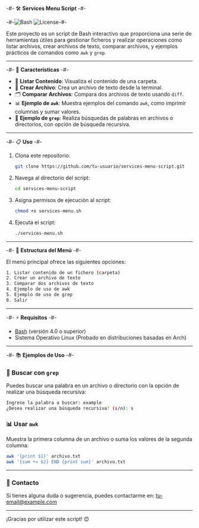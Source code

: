 -#- 🛠️ **Services Menu Script** -#-

-#-![Bash](https://img.shields.io/badge/Bash-Script-blue.svg) ![License](https://img.shields.io/badge/License-MIT-green.svg)-#-

Este proyecto es un script de Bash interactivo que proporciona una serie de herramientas útiles para gestionar ficheros y realizar operaciones como listar archivos, crear archivos de texto, comparar archivos, y ejemplos prácticos de comandos como `awk` y `grep`.

---

-#- 🚀 **Características** -#-

- 📂 **Listar Contenido**: Visualiza el contenido de una carpeta.
- 📝 **Crear Archivo**: Crea un archivo de texto desde la terminal.
- 🗂️ **Comparar Archivos**: Compara dos archivos de texto usando `diff`.
- 📊 **Ejemplo de `awk`**: Muestra ejemplos del comando `awk`, como imprimir columnas y sumar valores.
- 🔎 **Ejemplo de `grep`**: Realiza búsquedas de palabras en archivos o directorios, con opción de búsqueda recursiva.

---

-#- 📋 **Uso** -#-

1. Clona este repositorio:

   ```bash
   git clone https://github.com/tu-usuario/services-menu-script.git
   ```

2. Navega al directorio del script:

   ```bash
   cd services-menu-script
   ```

3. Asigna permisos de ejecución al script:

   ```bash
   chmod +x services-menu.sh
   ```

4. Ejecuta el script:

   ```bash
   ./services-menu.sh
   ```

---

-#- 📂 **Estructura del Menú** -#-

El menú principal ofrece las siguientes opciones:

```bash
1. Listar contenido de un fichero (carpeta)
2. Crear un archivo de texto
3. Comparar dos archivos de texto
4. Ejemplo de uso de awk
5. Ejemplo de uso de grep
0. Salir
```

---

-#- ⚡ **Requisitos** -#-

- [Bash](https://www.gnu.org/software/bash/) (versión 4.0 o superior)
- Sistema Operativo Linux (Probado en distribuciones basadas en Arch)

---

-#- 📚 **Ejemplos de Uso** -#-

### 🔎 **Buscar con `grep`**

Puedes buscar una palabra en un archivo o directorio con la opción de realizar una búsqueda recursiva:

```bash
Ingrese la palabra a buscar: example
¿Desea realizar una búsqueda recursiva? (s/n): s
```

### 📊 **Usar `awk`**

Muestra la primera columna de un archivo o suma los valores de la segunda columna:

```bash
awk '{print $1}' archivo.txt
awk '{sum += $2} END {print sum}' archivo.txt
```


---

### 📧 **Contacto**

Si tienes alguna duda o sugerencia, puedes contactarme en: tu-email@example.com

---

¡Gracias por utilizar este script! 😊
